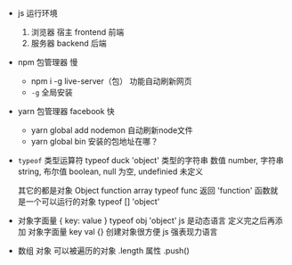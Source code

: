 - js 运行环境
    1. 浏览器 宿主 frontend 前端
    2. 服务器 backend 后端
- npm 包管理器 慢
    - npm i -g live-server（包） 功能自动刷新网页
    - `-g` 全局安装
- yarn 包管理器 facebook  快
    - yarn global add nodemon 自动刷新node文件
    - yarn global bin 安装的包地址在哪？

- `typeof` 类型运算符
    typeof duck 'object'
    类型的字符串
    数值 number, 字符串 string, 布尔值 boolean, null 为空, undefinied 未定义
    
    其它的都是对象 Object function array
    typeof func 返回 'function'
    函数就是一个可以运行的对象
    typeof [] 'object'

- 对象字面量 { key: value }
    typeof obj  'object'
    js 是动态语言 定义完之后再添加 
    对象字面量 key val {} 创建对象很方便
    js 强表现力语言

- 数组
    对象 可以被遍历的对象
    .length 属性
    .push() 


